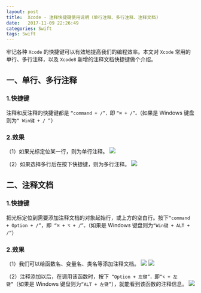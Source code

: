 ```yaml
---
layout: post
title:  Xcode - 注释快捷键使用说明（单行注释、多行注释、注释文档)
date:   2017-11-09 22:26:49
categories: Swift
tags: Swift
---
```

牢记各种 `Xcode` 的快捷键可以有效地提高我们的编程效率。本文对 `Xcode` 常用的单行、多行注释，以及 `Xcode8` 新增的注释文档快捷键做个介绍。

## 一、单行、多行注释

### 1.快捷键
注释和反注释的快捷键都是 `“command + /”，`即 `“⌘ + /”。`（如果是 Windows 键盘则为`“ Win键 + / ”`）

### 2.效果
（1）如果光标定位某一行，则为单行注释。
![](http://www.hangge.com/blog_uploads/201712/2017122410360466486.png)

（2）如果选择多行后在按下快捷键，则为多行注释。
![](http://www.hangge.com/blog_uploads/201712/2017122410425291867.png)

## 二、注释文档

### 1.快捷键
把光标定位到需要添加注释文档的对象起始行，或上方的空白行。按下`“command + Option + /”`，即` “⌘ + ⌥ + /”。`（如果是 Windows 键盘则为` “Win键 + ALT + /” `）

### 2.效果
（1）我们可以给函数名、变量名、类名等添加注释文档。
![](http://www.hangge.com/blog_uploads/201712/2017122410544280604.png) ![](http://www.hangge.com/blog_uploads/201712/2017122410565514837.png)

（2）注释添加以后，在调用该函数时，按下` “Option + 左键”，`即` “⌥ + 左键” `（如果是 Windows 键盘则为` “ALT + 左键” `），就能看到该函数的注释信息。
![](http://www.hangge.com/blog_uploads/201712/2017122411002065359.png)